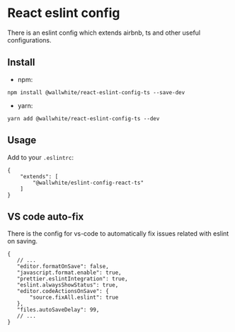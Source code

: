 # React eslint config

There is an eslint config which extends airbnb, ts and other useful configurations.

## Install 

- npm:

```
npm install @wallwhite/react-eslint-config-ts --save-dev
```

- yarn:

```
yarn add @wallwhite/react-eslint-config-ts --dev
```

## Usage 

Add to your `.eslintrc`:

```
{
    "extends": [
        "@wallwhite/eslint-config-react-ts"
    ]
}
```

## VS code auto-fix 

There is the config for vs-code to automatically fix issues related with eslint on saving.

```
{
   // ...
   "editor.formatOnSave": false,
   "javascript.format.enable": true,
   "prettier.eslintIntegration": true,
   "eslint.alwaysShowStatus": true,
   "editor.codeActionsOnSave": {
       "source.fixAll.eslint": true
   },
   "files.autoSaveDelay": 99,
   // ...
}

```